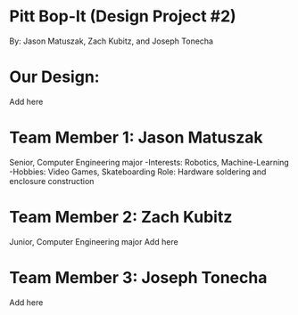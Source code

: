 # Pitt Bop-It (Design Project #2)
By: Jason Matuszak, Zach Kubitz, and Joseph Tonecha
# Our Design:
Add here
# Team Member 1: Jason Matuszak
Senior, Computer Engineering major
-Interests: Robotics, Machine-Learning
-Hobbies: Video Games, Skateboarding
Role: Hardware soldering and enclosure construction
# Team Member 2: Zach Kubitz
Junior, Computer Engineering major
Add here
# Team Member 3: Joseph Tonecha
Add here

 
